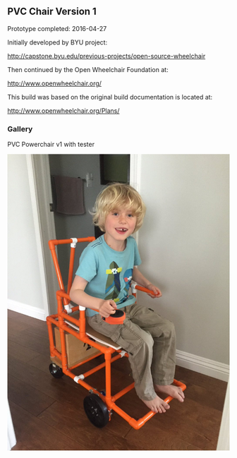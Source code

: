 
## PVC Chair Version 1

Prototype completed: 2016-04-27

Initially developed by BYU project:

http://capstone.byu.edu/previous-projects/open-source-wheelchair

Then continued by the Open Wheelchair Foundation at:

http://www.openwheelchair.org/

This build was based on the original build documentation is located at:

http://www.openwheelchair.org/Plans/

### Gallery

PVC Powerchair v1 with tester

![PVC Powerchair v1 with tester](images/pvc-chair-v1.jpg)
